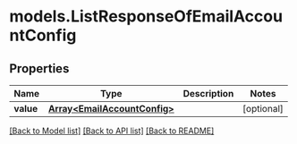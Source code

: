# models.ListResponseOfEmailAccountConfig
## Properties
Name | Type | Description | Notes
------------ | ------------- | ------------- | -------------
**value** | [**Array&lt;EmailAccountConfig&gt;**](EmailAccountConfig.md) |  | [optional] 



[[Back to Model list]](README.md#documentation-for-models) [[Back to API list]](README.md#documentation-for-api-endpoints) [[Back to README]](README.md)


